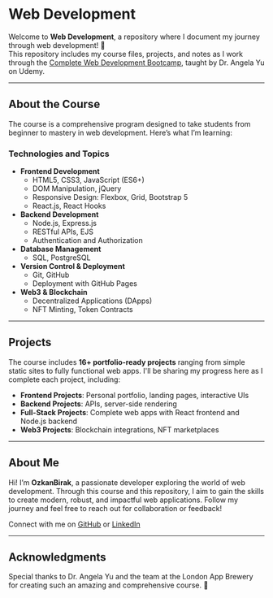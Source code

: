 # Web Development

Welcome to **Web Development**, a repository where I document my journey through web development! 🚀  
This repository includes my course files, projects, and notes as I work through the [Complete Web Development Bootcamp](https://www.udemy.com/course/the-complete-web-development-bootcamp/), taught by Dr. Angela Yu on Udemy.

---

## About the Course

The course is a comprehensive program designed to take students from beginner to mastery in web development. Here’s what I’m learning:  

### Technologies and Topics
- **Frontend Development**  
  - HTML5, CSS3, JavaScript (ES6+)
  - DOM Manipulation, jQuery
  - Responsive Design: Flexbox, Grid, Bootstrap 5
  - React.js, React Hooks  
- **Backend Development**  
  - Node.js, Express.js
  - RESTful APIs, EJS
  - Authentication and Authorization
- **Database Management**  
  - SQL, PostgreSQL
- **Version Control & Deployment**  
  - Git, GitHub
  - Deployment with GitHub Pages  
- **Web3 & Blockchain**  
  - Decentralized Applications (DApps)
  - NFT Minting, Token Contracts

---

## Projects

The course includes **16+ portfolio-ready projects** ranging from simple static sites to fully functional web apps. I'll be sharing my progress here as I complete each project, including:

- **Frontend Projects**: Personal portfolio, landing pages, interactive UIs
- **Backend Projects**: APIs, server-side rendering
- **Full-Stack Projects**: Complete web apps with React frontend and Node.js backend
- **Web3 Projects**: Blockchain integrations, NFT marketplaces

---

## About Me

Hi! I’m **OzkanBirak**, a passionate developer exploring the world of web development. Through this course and this repository, I aim to gain the skills to create modern, robust, and impactful web applications. Follow my journey and feel free to reach out for collaboration or feedback!  

Connect with me on [GitHub](https://github.com/OzkanBirak) or [LinkedIn](https://www.linkedin.com/in/ozkan-birak/)

---

## Acknowledgments

Special thanks to Dr. Angela Yu and the team at the London App Brewery for creating such an amazing and comprehensive course. 🙌  